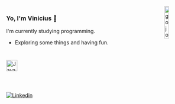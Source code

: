 
<div>
  <img height="15%" width="15%" align="right" src="https://cdn.discordapp.com/attachments/400841010894209034/1217485184857931826/cat_gojo_3.jpg?ex=6604326f&is=65f1bd6f&hm=b3aa15b00d376ef603d0dc233334ef91326317e2362ec3ccea7a292cb74790c5" alt="gojo"/>
</div>

<!-- src="https://cdn.discordapp.com/attachments/835228000345784331/1072262679860879360/cat_gojo_3.jpg" -->

### Yo, I'm Vinicius 🎲
 I'm currently studying programming.

- Exploring some things and having fun.

#

<div>
<!--   <!– DevIcon, pra pegar as imagens –> -->
  <img height="30" width="30" src="https://cdn.jsdelivr.net/gh/devicons/devicon/icons/javascript/javascript-plain.svg" alt="JavaScript" />
</div>

<div>
<!--   <img height="170em" src="https://github-readme-stats.vercel.app/api/top-langs/?username=ViniciusCaique&layout=compact&langs_count=6&theme=tokyonight" /> -->
  </br>
</div>

#

<div>
  <a href="https://www.linkedin.com/in/vinicius-caique/"> 
    <img src="https://img.shields.io/badge/LinkedIn-0077B5?style=for-the-badge&logo=linkedin&logoColor=white" alt="Linkedin" />
  <a/>
</div>
